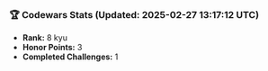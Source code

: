 ### 🏆 Codewars Stats (Updated: 2025-02-27 13:17:12 UTC)

- **Rank:** 8 kyu
- **Honor Points:** 3
- **Completed Challenges:** 1
